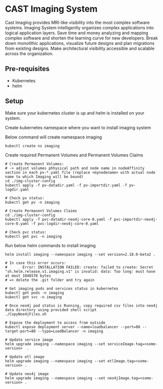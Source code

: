 # CAST Imaging System

Cast Imaging provides MRI-like visibility into the most complex software systems. Imaging System intelligently organizes complex applications into logical application layers. Save time and money analyzing and mapping complex software and shorten the learning curve for new developers. Break down monolithic applications, visualize future designs and plan migrations from existing designs. Make architectural visibility accessible and scalable across the organization.

## Pre-requisites

- Kubernetes
- helm

## Setup

Make sure your kubernetes cluster is up and helm is installed on your system.

Create kubernetes namespace where you want to install imaging system

Below command will create namespace imaging
```
kubectl create ns imaging

```

Create required Permanent Volumes and Permanent Volumes Claims 
```
# Create Permanent Volumes:
# -> adjust volumes phhysical path and node name in nodeAffinity section in each pv-*.yaml file (replace <mynodename> with actual node name to which Imaging will be bound)
cd ./img-cluster-config
kubectl apply -f pv-datadir.yaml -f pv-importdir.yaml -f pv-logdir.yaml

# Check pv status:
kubectl get pv -n imaging

# Create Permanent Volumes Claims
cd ./img-cluster-config
kubectl apply -f pvc-datadir-neo4j-core-0.yaml -f pvc-importdir-neo4j-core-0.yaml -f pvc-logdir-neo4j-core-0.yaml

# Check pvc status:
kubectl get pvc -n imaging
```

Run below helm commands to install imaging
```
helm install imaging --namespace imaging --set version=2.18.0-beta2 .

# In case this error occurs:
#       Error: INSTALLATION FAILED: create: failed to create: Secret "sh.helm.release.v1.imaging.v1" is invalid: data: Too long: must have at most 1048576 bytes
# => delete the .git folder and try again

# Get imaging pods and services status in kubernetes 
kubectl get pods -n imaging
kubectl get svc -n imaging

# Once neo4j pod status is Running, copy required csv files into neo4j data directory using provided shell script
./CopyNoe4jFiles.sh 

# Expose the deployment to access from outside
kubectl expose deployment server --name=loadbalancer --port=80 --target-port=80 --type=LoadBalancer -n imaging

# Update service image
helm upgrade imaging --namespace imaging --set serviceImage.tag=<some-version>  .

# Update etl image
helm upgrade imaging --namespace imaging --set etlImage.tag=<some-version> .

# Update neo4j image
helm upgrade imaging --namespace imaging --set neo4jImage.tag=<some-version> .

```
